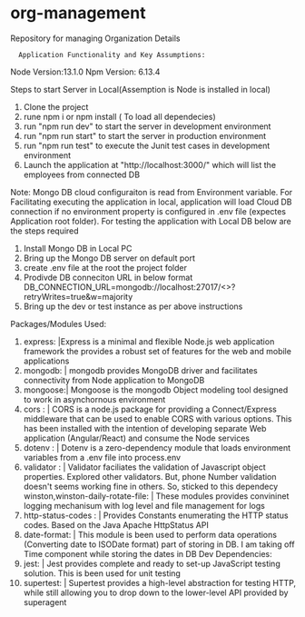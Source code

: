 # org-management
Repository for managing Organization Details

      Application Functionality and Key Assumptions:

Node Version:13.1.0 Npm Version: 6.13.4

Steps to start Server in Local(Assemption is Node is installed in local)
1. Clone the project
2. rune npm i or npm install ( To load all dependecies)
3. run "npm run dev" to start the server in development environment 
4. run "npm run start" to start the server in production environment
5. run "npm run test" to execute the Junit test cases in development environment
6. Launch the application at "http://localhost:3000/" which will list the employees from connected DB

Note:
Mongo DB cloud configuraiton is read from Environment variable. For Facilitating executing the application in local,
application will load Cloud DB connection if no environment property is configured in .env file (expectes Application root folder).
For testing the application with Local DB below are the steps required

1. Install Mongo DB in Local PC
2. Bring up the Mongo DB server on default port
3. create .env file at the root the project folder
4. Prodivde DB conneciton URL in below format
    DB_CONNECTION_URL=mongodb://localhost:27017/<<DB Name>>?retryWrites=true&w=majority
5. Bring up the dev or test instance as per above instructions 

Packages/Modules Used: 
1. express: |Express is a minimal and flexible Node.js web application framework the provides
a robust set of features for the web and mobile applications
2. mongodb: | mongodb provides MongoDB driver and facilitates connectivity from Node application to MongoDB
3. mongoose:| Mongoose is the mongodb Object modeling tool designed to work in asynchornous environment
4. cors : | CORS is a node.js package for providing a Connect/Express middleware that can be used to enable CORS with various options. This has been installed with the intention of developing separate Web application (Angular/React) and consume the Node services
5. dotenv : | Dotenv is a zero-dependency module that loads environment variables from a .env file into process.env
6. validator : | Validator faciliates the validation of Javascript object properties. Explored other validators. But, phone Number validation doesn't seems working fine in others. So, sticked to this dependecy
winston,winston-daily-rotate-file: | These modules provides convininet logging mechanisum with log level and file management for logs
7. http-status-codes : | Provides Constants enumerating the HTTP status codes. Based on the Java Apache HttpStatus API
8. date-format: | This module is been used to perform data operations (Converting date to ISODate format) part of storing in DB. I am taking off Time component while storing the dates in DB 
Dev Dependencies:
9. jest: | Jest provides complete and ready to set-up JavaScript testing solution. This is been used for unit testing
10. supertest: |  Supertest provides a high-level abstraction for testing HTTP, while still allowing you to drop down to the lower-level API provided by superagent 




